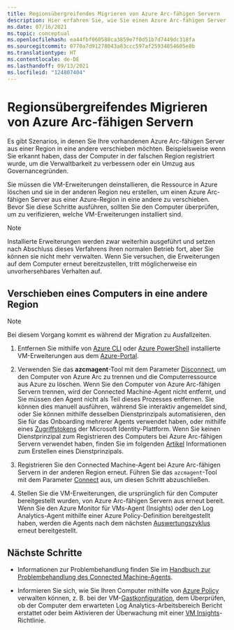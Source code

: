 ```yaml
---
title: Regionsübergreifendes Migrieren von Azure Arc-fähigen Servern
description: Hier erfahren Sie, wie Sie einen Azure Arc-fähigen Server aus einer Region in eine andere verschieben.
ms.date: 07/16/2021
ms.topic: conceptual
ms.openlocfilehash: ea44fbf060588ca3859e7f0d51b7d7449dc318fa
ms.sourcegitcommit: 0770a7d91278043a83ccc597af25934854605e8b
ms.translationtype: HT
ms.contentlocale: de-DE
ms.lasthandoff: 09/13/2021
ms.locfileid: "124807404"
---
```

# <a name="how-to-migrate-azure-arc-enabled-servers-across-regions"></a>Regionsübergreifendes Migrieren von Azure Arc-fähigen Servern

Es gibt Szenarios, in denen Sie Ihre vorhandenen Azure Arc-fähigen Server aus einer Region in eine andere verschieben möchten. Beispielsweise wenn Sie erkannt haben, dass der Computer in der falschen Region registriert wurde, um die Verwaltbarkeit zu verbessern oder ein Umzug aus Governancegründen.

Sie müssen die VM-Erweiterungen deinstallieren, die Ressource in Azure löschen und sie in der anderen Region neu erstellen, um einen Azure Arc-fähigen Server aus einer Azure-Region in eine andere zu verschieben. Bevor Sie diese Schritte ausführen, sollten Sie den Computer überprüfen, um zu verifizieren, welche VM-Erweiterungen installiert sind.

> [!NOTE]
> Installierte Erweiterungen werden zwar weiterhin ausgeführt und setzen nach Abschluss dieses Verfahrens ihren normalen Betrieb fort, aber Sie können sie nicht mehr verwalten. Wenn Sie versuchen, die Erweiterungen auf dem Computer erneut bereitzustellen, tritt möglicherweise ein unvorhersehbares Verhalten auf.

## <a name="move-machine-to-other-region"></a>Verschieben eines Computers in eine andere Region

> [!NOTE]
> Bei diesem Vorgang kommt es während der Migration zu Ausfallzeiten.

1. Entfernen Sie mithilfe von [Azure CLI](manage-vm-extensions-cli.md#remove-an-installed-extension) oder [Azure PowerShell](manage-vm-extensions-powershell.md#remove-an-installed-extension) installierte VM-Erweiterungen aus dem [Azure-Portal](manage-vm-extensions-portal.md#uninstall-extensions).

2. Verwenden Sie das **azcmagent**-Tool mit dem Parameter [Disconnect](manage-agent.md#disconnect), um den Computer von Azure Arc zu trennen und die Computerressource aus Azure zu löschen. Wenn Sie den Computer von Azure Arc-fähigen Servern trennen, wird der Connected Machine-Agent nicht entfernt, und Sie müssen den Agent nicht als Teil dieses Prozesses entfernen. Sie können dies manuell ausführen, während Sie interaktiv angemeldet sind, oder Sie können mithilfe desselben Dienstprinzipals automatisieren, den Sie für das Onboarding mehrerer Agents verwendet haben, oder mithilfe eines [Zugriffstokens](../../active-directory/develop/access-tokens.md) der Microsoft Identity-Plattform. Wenn Sie keinen Dienstprinzipal zum Registrieren des Computers bei Azure Arc-fähigen Servern verwendet haben, finden Sie im folgenden [Artikel](onboard-service-principal.md#create-a-service-principal-for-onboarding-at-scale) Informationen zum Erstellen eines Dienstprinzipals.

3. Registrieren Sie den Connected Machine-Agent bei Azure Arc-fähigen Servern in der anderen Region erneut. Führen Sie das `azcmagent`-Tool mit dem Parameter [Connect](manage-agent.md#connect) aus, um diesen Schritt abzuschließen.

4. Stellen Sie die VM-Erweiterungen, die ursprünglich für den Computer bereitgestellt wurden, von Azure Arc-fähigen Servern aus erneut bereit. Wenn Sie den Azure Monitor für VMs-Agent (Insights) oder den Log Analytics-Agent mithilfe einer Azure Policy-Definition bereitgestellt haben, werden die Agents nach dem nächsten [Auswertungszyklus](../../governance/policy/how-to/get-compliance-data.md#evaluation-triggers) erneut bereitgestellt.

## <a name="next-steps"></a>Nächste Schritte

* Informationen zur Problembehandlung finden Sie im [Handbuch zur Problembehandlung des Connected Machine-Agents](troubleshoot-agent-onboard.md).

* Informieren Sie sich, wie Sie Ihren Computer mithilfe von [Azure Policy](../../governance/policy/overview.md) verwalten können, z. B. bei der VM-[Gastkonfiguration](../../governance/policy/concepts/guest-configuration.md), dem Überprüfen, ob der Computer dem erwarteten Log Analytics-Arbeitsbereich Bericht erstattet oder beim Aktivieren der Überwachung mit einer [VM Insights](../../azure-monitor/vm/vminsights-enable-policy.md)-Richtlinie.
